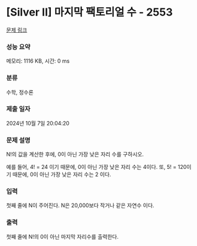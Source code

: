 # [Silver II] 마지막 팩토리얼 수 - 2553 

[문제 링크](https://www.acmicpc.net/problem/2553) 

### 성능 요약

메모리: 1116 KB, 시간: 0 ms

### 분류

수학, 정수론

### 제출 일자

2024년 10월 7일 20:04:20

### 문제 설명

<p>N!의 값을 계산한 후에, 0이 아닌 가장 낮은 자리 수를 구하시오.</p>

<p>예를 들어, 4! = 24 이기 때문에, 0이 아닌 가장 낮은 자리 수는 4이다. 또, 5! = 120이기 때문에, 0이 아닌 가장 낮은 자리 수는 2 이다.</p>

### 입력 

 <p>첫째 줄에 N이 주어진다. N은 20,000보다 작거나 같은 자연수 이다.</p>

### 출력 

 <p>첫째 줄에 N!의 0이 아닌 마지막 자리수를 출력한다.</p>


